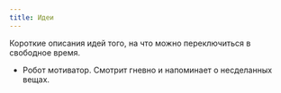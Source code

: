 ```yaml
---
title: Идеи
---
```


Короткие описания идей того, на что можно переключиться в свободное время.

- Робот мотиватор. Смотрит гневно и напоминает о несделанных вещах.